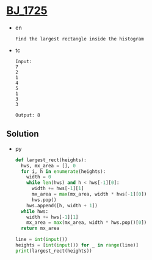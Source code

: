 # [BJ_1725](https://acmicpc.net/problem/1725)

* en

  ```en
  Find the largest rectangle inside the histogram
  ```

* tc

  ```tc
  Input:
  7
  2
  1
  4
  5
  1
  3
  3

  Output: 8
  ```

## Solution

* py

  ```py
  def largest_rect(heights):
    hws, mx_area = [], 0
    for i, h in enumerate(heights):
      width = 0
      while len(hws) and h < hws[-1][0]:
        width += hws[-1][1]
        mx_area = max(mx_area, width * hws[-1][0])
        hws.pop()
      hws.append([h, width + 1])
    while hws:
      width += hws[-1][1]
      mx_area = max(mx_area, width * hws.pop()[0])
    return mx_area

  line = int(input())
  heights = [int(input()) for _ in range(line)]
  print(largest_rect(heights))
  ```
